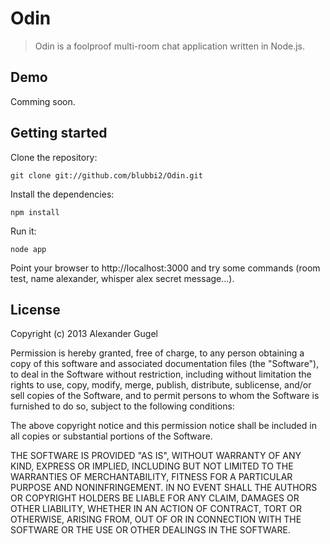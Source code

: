Odin
====

> Odin is a foolproof multi-room chat application written in Node.js.

Demo
----

Comming soon.

Getting started
---------------

Clone the repository:
```
git clone git://github.com/blubbi2/Odin.git
```

Install the dependencies:
```
npm install
```

Run it:
```
node app
```

Point your browser to http://localhost:3000 and try some commands (room test, name alexander, whisper alex secret message...).

License
-------
Copyright (c) 2013 Alexander Gugel

Permission is hereby granted, free of charge, to any person obtaining a copy
of this software and associated documentation files (the "Software"), to deal
in the Software without restriction, including without limitation the rights
to use, copy, modify, merge, publish, distribute, sublicense, and/or sell
copies of the Software, and to permit persons to whom the Software is
furnished to do so, subject to the following conditions:

The above copyright notice and this permission notice shall be included in
all copies or substantial portions of the Software.

THE SOFTWARE IS PROVIDED "AS IS", WITHOUT WARRANTY OF ANY KIND, EXPRESS OR
IMPLIED, INCLUDING BUT NOT LIMITED TO THE WARRANTIES OF MERCHANTABILITY,
FITNESS FOR A PARTICULAR PURPOSE AND NONINFRINGEMENT. IN NO EVENT SHALL THE
AUTHORS OR COPYRIGHT HOLDERS BE LIABLE FOR ANY CLAIM, DAMAGES OR OTHER
LIABILITY, WHETHER IN AN ACTION OF CONTRACT, TORT OR OTHERWISE, ARISING FROM,
OUT OF OR IN CONNECTION WITH THE SOFTWARE OR THE USE OR OTHER DEALINGS IN
THE SOFTWARE.
